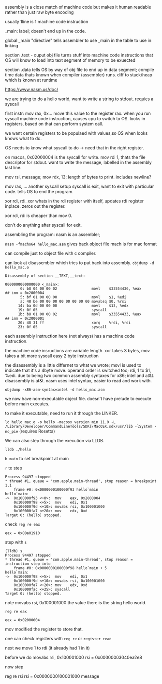 assembly is a close match of machine code but makes it human readable rather than just raw byte encoding

usually 1line is 1 machine code instruction

\_main: label; doesn't end up in the code.

global \_main "directive" tells assembler to use \_main in the table to use in linking

section .text - ouput obj file turns stuff into machine code instructions that OS will know to load into text segment of memory to be exuected

section .data tells OS by way of obj file to end up in data segment; compile time data thats known when compiler (assembler) runs.
diff to stack/heap which is known at runtime

https://www.nasm.us/doc/

we are trying to do a hello world, want to write a string to stdout. requies a syscall

first instr: mov rax, 0x... move this value to the register rax. when you run syscall machine code instruction, causes cpu to switch to OS. looks in registers, based on that can perform system call.

we want certain registers to be populaed with values,so OS when looks knows what to do.

OS needs to know what syscall to do -> need that in the right register.

on macos, 0x02000004 is the syscall for write.
mov rdi 1, thats the file descriptor for stdout.
want to write the message, labelled in the assembly last line.

mov rsi, message;
mov rdx, 13; length of bytes to print. includes newline?

mov rax, ... another syscall setup
syscall is exit, want to exit with particular code.
tells OS to end the program.

xor rdi, rdi. xor whats in the rdi register with itself, updates rdi register inplace. zeros out the register.

xor rdi, rdi is cheaper than mov 0.

don't do anything after syscall for exit.

assembling the program:
nasm is an assembler;

`nasm -fmacho64 hello_mac.asm`
gives back object file
mach is for mac format

can compile just to object file with c compiler.

can look at disassembler which tries to put back into assembly.
`objdump -d hello_mac.o`

```
Disassembly of section __TEXT,__text:

0000000000000000 <_main>:
       0: b8 04 00 00 02                movl    $33554436, %eax         ## imm = 0x2000004
       5: bf 01 00 00 00                movl    $1, %edi
       a: 48 be 00 00 00 00 00 00 00 00 movabsq $0, %rsi
      14: ba 0d 00 00 00                movl    $13, %edx
      19: 0f 05                         syscall
      1b: b8 01 00 00 02                movl    $33554433, %eax         ## imm = 0x2000001
      20: 48 31 ff                      xorq    %rdi, %rdi
      23: 0f 05                         syscall
```

each assembly instruction here (not always) has a machine code instruction.

the machine code insructions are variable length. xor takes 3 bytes, mov takes a bit more
syscall easy 2 byte instruction

the disassembly is a little differnet to what we wrote; movl is used to indicate that it's a 4byte move. operand order is switched too; rdi, 1 to $1, %edi.
due to being two common assembly syntaxes for x86; intel and at&t. disassembly is at&t. nasm uses intel syntax, easier to read and work with.

`objdump -x86-asm-syntax=intel -d hello_mac.asm`

we now have non-executable object file. doesn't have prelude to execute before main executes.

to make it executable, need to run it through the LINKER.

`ld hello_mac.o -o hello -macosx_version_min 11.0 -L /Library/Developer/CommandLineTools/SDKs/MacOSX.sdk/usr/lib -lSystem -no_pie` (requires Rosetta)

We can also step through the execution via LLDB.

`lldb ./hello`

`b main` to set breakpoint at main

`r` to step

```
Process 94497 stopped
* thread #1, queue = 'com.apple.main-thread', stop reason = breakpoint 1.1
    frame #0: 0x0000000100000f93 hello`main
hello`main:
->  0x100000f93 <+0>:  mov    eax, 0x2000004
    0x100000f98 <+5>:  mov    edi, 0x1
    0x100000f9d <+10>: movabs rsi, 0x100001000
    0x100000fa7 <+20>: mov    edx, 0xd
Target 0: (hello) stopped.
```

check `reg re eax`

```
eax = 0x08a01910
```

step with `s`

```
(lldb) s
Process 94497 stopped
* thread #1, queue = 'com.apple.main-thread', stop reason = instruction step into
    frame #0: 0x0000000100000f98 hello`main + 5
hello`main:
->  0x100000f98 <+5>:  mov    edi, 0x1
    0x100000f9d <+10>: movabs rsi, 0x100001000
    0x100000fa7 <+20>: mov    edx, 0xd
    0x100000fac <+25>: syscall
Target 0: (hello) stopped.
```

note movabs rsi, 0x100001000 the value there is the string hello world.

`reg re eax`

```
eax = 0x02000004
```

mov modified the register to store that.

one can check registers with
`reg re` or `register read`

next we move 1 to rdi (it already had 1 in it)

before we do movabs rsi, 0x100001000
rsi = 0x00000003040ea2e8

now step

reg re rsi
rsi = 0x0000000100001000 message
